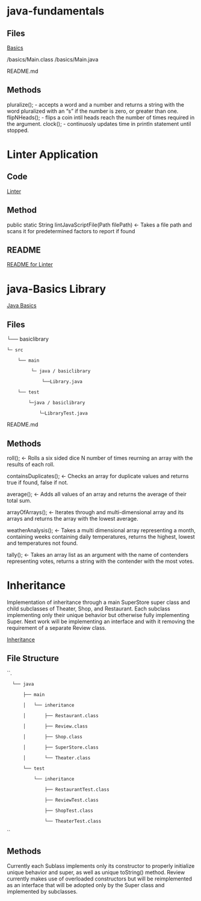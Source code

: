 # java-fundamentals

## Files

[Basics](/basics/Main.java)

/basics/Main.class
/basics/Main.java

README.md

## Methods
pluralize(); - accepts a word and a number and returns a string with the word pluralized with an “s” if the number is zero, or greater than one.
flipNHeads(); - flips a coin intil heads reach the number of times required in the argument.
clock(); - continuosly updates time in println statement until stopped.
 
# Linter Application 

## Code 
[Linter](linter/src/main/java/linter/App.java)

## Method

public static String lintJavaScriptFile(Path filePath) <- Takes a file path and scans it for predetermined factors to report if found

## README
[README for Linter](linter)

# java-Basics Library
[Java Basics](/basiclibrary/src/main/java/basiclibrary/Library.java)
## Files


└── basiclibrary

    └─ src
    
        └── main
        
             └─ java / basiclibrary
             
                 └──Library.java
                 
        └── test
        
            └─java / basiclibrary
            
                └─LibraryTest.java
                
README.md


## Methods
roll(); <- Rolls a six sided dice N number of times reurning an array with the results of each roll.

containsDuplicates(); <- Checks an array for duplicate values and returns true if found, false if not.

average(); <- Adds all values of an array and returns the average of their total sum.

arrayOfArrays(); <- Iterates through and multi-dimensional array and its arrays and returns the array with the lowest average.

weatherAnalysis(); <- Takes a multi dimensional array representing a month, containing weeks containing daily temperatures, returns the highest, lowest and temperatures not found.

tally(); <- Takes an array list as an argument with the name of contenders representing votes, returns a string with the contender with the most votes. 


# Inheritance
Implementation of inheritance through a main SuperStore super class and child subclasses of Theater, Shop, and Restaurant. Each subclass implementing only their unique behavior but otherwise fully implementing Super. Next work will be implementing an interface and with it removing the requirement of a separate Review class.

[Inheritance](inheritance/src/main/java/inheritance)

## File Structure
``.


      └── java

          ├── main

          │   └── inheritance

          │       ├── Restaurant.class

          │       ├── Review.class

          │       ├── Shop.class

          │       ├── SuperStore.class

          │       └── Theater.class

          └── test

              └── inheritance

                  ├── RestaurantTest.class

                  ├── ReviewTest.class

                  ├── ShopTest.class

                  └── TheaterTest.class

``

## Methods

Currently each Sublass implements only its constructor to properly initialize unique behavior and super, as well as unique toString() method. Review currently makes use of overloaded constructors but will be reimplemented as an interface that will be adopted only by the Super class and implemented by subclasses.
